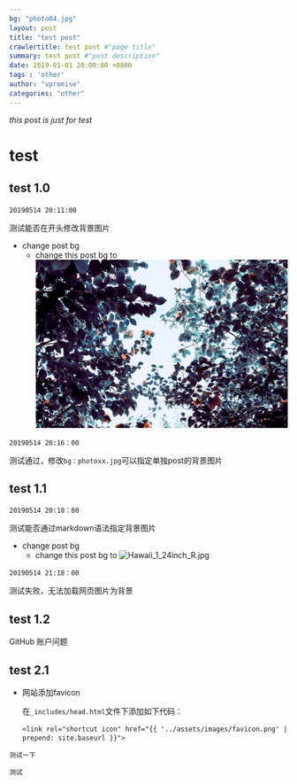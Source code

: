 ```yaml
---
bg: "photo04.jpg"
layout: post
title: "test post"
crawlertitle: test post #"page title"
summary: test post #"post description"
date: 2019-01-01 20:00:00 +0800
tags : 'other'
author: "vpromise"
categories: "other"
---
```


*this post is just for test*

# test

## test 1.0 
`20190514 20:11:00`

测试能否在开头修改背景图片

- change post bg
  - change this post bg to ![photo05.jpg](https://raw.githubusercontent.com/vpromise/vpromise.github.io/master/assets/images/photo05.jpg)

`20190514 20:16：00`

测试通过，修改`bg：photoxx.jpg`可以指定单独post的背景图片

## test 1.1
`20190514 20:18：00`

测试能否通过markdown语法指定背景图片
- change post bg
  - change this post bg to ![Hawaii_1_24inch_R.jpg](https://i.loli.net/2019/05/14/5cdab3548db4a57061.jpg)

`20190514 21:18：00`

测试失败，无法加载网页图片为背景

## test 1.2

GitHub 账户问题

## test 2.1

- 网站添加favicon

  在`_includes/head.html`文件下添加如下代码：
  

  ```
  <link rel="shortcut icon" href="{{ '../assets/images/favicon.png' | prepend: site.baseurl }}">
  ```

```
测试一下
```

```测试```